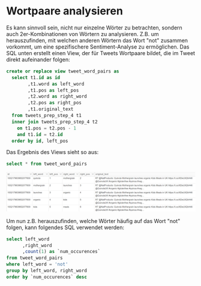 # Wortpaare analysieren

Es kann sinnvoll sein, nicht nur einzelne Wörter zu betrachten, sondern auch 2er-Kombinationen von Wörtern zu analysieren. Z.B. um herauszufinden, mit welchen anderen Wörtern das Wort "not" zusammen vorkommt, um eine spezifischere Sentiment-Analyse zu ermöglichen. Das SQL unten erstellt einen View, der für Tweets Wortpaare bildet, die im Tweet direkt aufeinander folgen:

```sql
create or replace view tweet_word_pairs as
  select t1.id as id
        ,t1.word as left_word
        ,t1.pos as left_pos
        ,t2.word as right_word
        ,t2.pos as right_pos
        ,t1.original_text 
  from tweets_prep_step_4 t1
  inner join tweets_prep_step_4 t2
    on t1.pos = t2.pos - 1
    and t1.id = t2.id
  order by id, left_pos
```

Das Ergebnis des Views sieht so aus:

```sql
select * from tweet_word_pairs
```

![](../../../.gitbook/assets/image%20%2821%29.png)

Um nun z.B. herauszufinden, welche Wörter häufig auf das Wort "not" folgen, kann folgendes SQL verwendet werden:

```sql
select left_word
      ,right_word
      ,count(1) as `num_occurences`
from tweet_word_pairs
where left_word = 'not'
group by left_word, right_word
order by `num_occurences` desc
```

